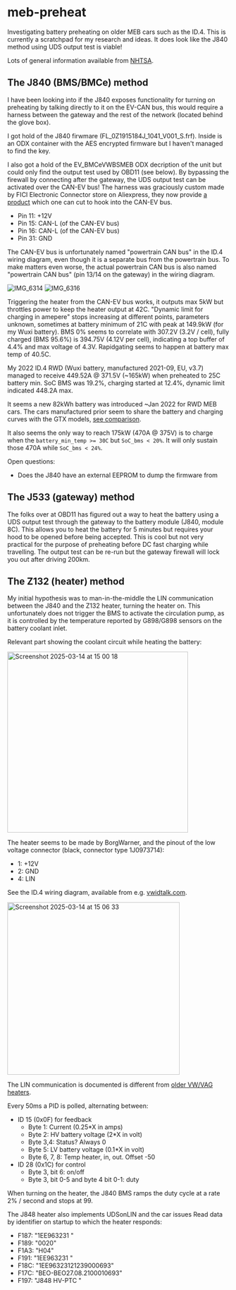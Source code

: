 # meb-preheat
Investigating battery preheating on older MEB cars such as the ID.4. This is currently a scratchpad for my research and ideas. It does look like the J840 method using UDS output test is viable!

Lots of general information available from [NHTSA](https://static.nhtsa.gov/odi/tsbs/2021/MC-10186407-0001.pdf).

## The J840 (BMS/BMCe) method
I have been looking into if the J840 exposes functionality for turning on preheating by talking directly to it on the EV-CAN bus, this would require a harness between the gateway and the rest of the network (located behind the glove box).

I got hold of the J840 firwmare (FL_0Z1915184J_1041_V001_S.frf). Inside is an ODX container with the AES encrypted firmware but I haven't managed to find the key.

I also got a hold of the EV_BMCeVWBSMEB ODX decription of the unit but could only find the output test used by OBD11 (see below). By bypassing the firewall by connecting after the gateway, the UDS output test can be activated over the CAN-EV bus! The harness was graciously custom made by FICI Electronic Connector store on Aliexpress, they now provide [a product](https://www.aliexpress.com/item/1005008006846323.html) which one can cut to hook into the CAN-EV bus.

 - Pin 11: +12V
 - Pin 15: CAN-L (of the CAN-EV bus)
 - Pin 16: CAN-L (of the CAN-EV bus)
 - Pin 31: GND

The CAN-EV bus is unfortunately named "powertrain CAN bus" in the ID.4 wiring diagram, even though it is a separate bus from the powertrain bus. To make matters even worse, the actual powertrain CAN bus is also named "powertrain CAN bus" (pin 13/14 on the gateway) in the wiring diagram.

![IMG_6314](https://github.com/user-attachments/assets/5db893a3-dfbd-468c-a423-8d09f005f737)
![IMG_6316](https://github.com/user-attachments/assets/7fa45861-95a9-4cbc-8cf9-8b60646e177c)

Triggering the heater from the CAN-EV bus works, it outputs max 5kW but throttles power to keep the heater output at 42C. "Dynamic limit for charging in amepere" stops increasing at different points, parameters unknown, sometimes at battery minimum of 21C with peak at 149.9kW (for my Wuxi battery). BMS 0% seems to correlate with 307.2V (3.2V / cell), fully charged (BMS 95.6%) is 394.75V (4.12V per cell), indicating a top buffer of 4.4% and max voltage of 4.3V. Rapidgating seems to happen at battery max temp of 40.5C.

My 2022 ID.4 RWD (Wuxi battery, manufactured 2021-09, EU, v3.7) managed to receive 449.52A @ 371.5V (~165kW) when preheated to 25C battery min. SoC BMS was 19.2%, charging started at 12.4%, dynamic limit indicated 448.2A max.

It seems a new 82kWh battery was introduced ~Jan 2022 for RWD MEB cars. The cars manufactured prior seem to share the battery and charging curves with the GTX models, [see comparison](https://youtu.be/Z7BFLUTt_bI?t=186).

It also seems the only way to reach 175kW (470A @ 375V) is to charge when the `battery_min_temp >= 30C` but `SoC_bms < 20%`. It will only sustain those 470A while `SoC_bms < 24%`.

Open questions:
 - Does the J840 have an external EEPROM to dump the firmware from

## The J533 (gateway) method
The folks over at OBD11 has figured out a way to heat the battery using a UDS output test through the gateway to the battery module (J840, module 8C). This allows you to heat the battery for 5 minutes but requires your hood to be opened before being accepted. This is cool but not very practical for the purpose of preheating before DC fast charging while travelling. The output test can be re-run but the gateway firewall will lock you out after driving 200km.

## The Z132 (heater) method
My initial hypothesis was to man-in-the-middle the LIN communication between the J840 and the Z132 heater, turning the heater on. This unfortunately does not trigger the BMS to activate the circulation pump, as it is controlled by the temperature reported by G898/G898 sensors on the battery coolant inlet.

Relevant part showing the coolant circuit while heating the battery:

<img width="410" alt="Screenshot 2025-03-14 at 15 00 18" src="https://github.com/user-attachments/assets/889807ee-34fd-44f2-a610-42f394f634ba" />

The heater seems to be made by BorgWarner, and the pinout of the low voltage connector (black, connector type 1J0973714):
 - 1: +12V
 - 2: GND
 - 4: LIN

See the ID.4 wiring diagram, available from e.g. [vwidtalk.com](https://www.vwidtalk.com/threads/repair-manual-and-all-kinds-of-id-4-information.14263).

<img width="391" alt="Screenshot 2025-03-14 at 15 06 33" src="https://github.com/user-attachments/assets/dd0b78ba-e854-4e69-aba7-3779fff136a7" />

The LIN communication is documented is different from [older VW/VAG heaters](https://openinverter.org/wiki/Volkswagen_Heater#LIN_Bus_Communication).

Every 50ms a PID is polled, alternating between:
 - ID 15 (0x0F) for feedback
   - Byte 1: Current (0.25*X in amps)
   - Byte 2: HV battery voltage (2*X in volt)
   - Byte 3,4: Status? Always 0
   - Byte 5: LV battery voltage (0.1*X in volt)
   - Byte 6, 7, 8: Temp heater, in, out. Offset -50
 - ID 28 (0x1C) for control
   - Byte 3, bit 6: on/off
   - Byte 3, bit 0-5 and byte 4 bit 0-1: duty

When turning on the heater, the J840 BMS ramps the duty cycle at a rate 2% / second and stops at 99.

The J848 heater also implements UDSonLIN and the car issues Read data by identifier on startup to which the heater responds:
- F187: "1EE963231  "
- F189: "0020"
- F1A3: "H04"
- F191: "1EE963231  "
- F18C: "1EE96323121239000693"
- F17C: "BEO-BEO27.08.2100010693"
- F197: "J848 HV-PTC  "
